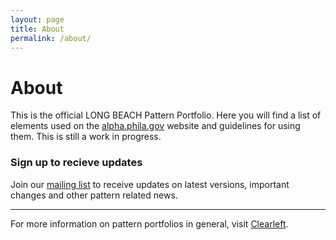```yaml
---
layout: page
title: About
permalink: /about/
---
```


# About

This is the official LONG BEACH Pattern Portfolio. Here you will find a list of elements used on the <a href="http://alpha.phila.gov">alpha.phila.gov</a> website and guidelines for using them. This is still a work in progress.

### Sign up to recieve updates
Join our <a href="http://eepurl.com/bzYSbb" target="_blank">mailing list</a> to receive updates on latest versions, important changes and other pattern related news.
<hr>
For more information on pattern portfolios in general, visit <a href="http://clearleft.com/thinks/onpatternportfolios/">Clearleft</a>.
